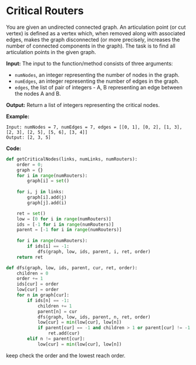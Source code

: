 # Critical Routers

You are given an undirected connected graph. An articulation point (or cut vertex) is defined as a vertex which, when removed along with associated edges, makes the graph disconnected (or more precisely, increases the number of connected components in the graph). The task is to find all articulation points in the given graph.

**Input:**
The input to the function/method consists of three arguments:

* `numNodes`, an integer representing the number of nodes in the graph.
* `numEdges`, an integer representing the number of edges in the graph.
* `edges`, the list of pair of integers - A, B representing an edge between the nodes A and B.

**Output:**
Return a list of integers representing the critical nodes.

**Example:**

```
Input: numNodes = 7, numEdges = 7, edges = [[0, 1], [0, 2], [1, 3], [2, 3], [2, 5], [5, 6], [3, 4]]
Output: [2, 3, 5]
```

**Code:**

```python
def getCriticalNodes(links, numLinks, numRouters):
    order = 0;
    graph = {}
    for i in range(numRouters):
        graph[i] = set()
    
    for i, j in links:
        graph[i].add(j)
        graph[j].add(i)

    ret = set()
    low = [0 for i in range(numRouters)]
    ids = [-1 for i in range(numRouters)]
    parent = [-1 for i in range(numRouters)]
    
    for i in range(numRouters):
        if ids[i] == -1:
            dfs(graph, low, ids, parent, i, ret, order)
    return ret

def dfs(graph, low, ids, parent, cur, ret, order):
    children = 0
    order += 1
    ids[cur] = order
    low[cur] = order
    for n in graph[cur]:
        if ids[n] == -1:
            children += 1
            parent[n] = cur
            dfs(graph, low, ids, parent, n, ret, order)
            low[cur] = min(low[cur], low[n])
            if parent[cur] == -1 and children > 1 or parent[cur] != -1 and low[n] >= ids[cur]:
                ret.add(cur)
        elif n != parent[cur]:
            low[cur] = min(low[cur], low[n])
```
keep check the order and the lowest reach order. 

